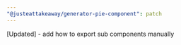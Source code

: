 ```yaml
---
"@justeattakeaway/generator-pie-component": patch
---
```


[Updated] - add how to export sub components manually
